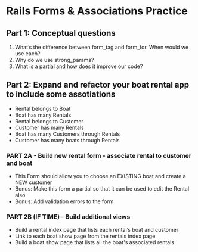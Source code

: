 # Rails Forms & Associations Practice

## Part 1: Conceptual questions
1. What’s the difference between form_tag and form_for. When would we use each?
2. Why do we use strong_params?
3. What is a partial and how does it improve our code?

## Part 2: Expand and refactor your boat rental app to include some assotiations
* Rental belongs to Boat
* Boat has many Rentals
* Rental belongs to Customer
* Customer has many Rentals
* Boat has many Customers through Rentals
* Customer has many boats through Rentals

### PART 2A - Build new rental form - associate rental to customer and boat
* This Form should allow you to choose an EXISTING boat and create a NEW customer
* Bonus: Make this form a partial so that it can be used to edit the Rental also
* Bonus: Add validation errors to the form

### PART 2B (IF TIME) - Build additional views
* Build a rental index page that lists each rental’s boat and customer
* Link to each boat show page from the rentals index page
* Build a boat show page that lists all the boat's associated rentals
